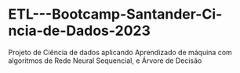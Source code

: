 # ETL---Bootcamp-Santander-Ci-ncia-de-Dados-2023
Projeto de Ciência de dados aplicando Aprendizado de máquina com algoritmos de Rede Neural Sequencial, e Árvore de Decisão
